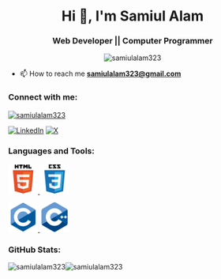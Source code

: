 <h1 align="center">Hi 👋, I'm Samiul Alam</h1>
<h3 align="center">Web Developer || Computer Programmer</h3>

<p align="center"> <img src="https://komarev.com/ghpvc/?username=samiulalam323&label=Profile%20views&color=0e75b6&style=flat" alt="samiulalam323" /> </p>

- 📫 How to reach me **samiulalam323@gmail.com**

<h3 align="left">Connect with me:</h3>
<p align="left">

<a href="https://twitter.com/samiulalam323" target="blank"><img align="center" src="https://img.shields.io/badge/LinkedIn-%230077B5.svg?logo=linkedin&logoColor=white" alt="samiulalam323" height="30" width="40" /></a>
  
[![LinkedIn](https://img.shields.io/badge/LinkedIn-%230077B5.svg?logo=linkedin&logoColor=white)](https://linkedin.com/in/samiulalam323) [![X](https://img.shields.io/badge/X-black.svg?logo=X&logoColor=white)](https://x.com/samiulalam323)
  
</p>

<h3 align="left">Languages and Tools:</h3>
<p>

<a href="https://www.w3.org/html/" target="_blank" rel="noreferrer"> <img src="https://raw.githubusercontent.com/devicons/devicon/master/icons/html5/html5-original-wordmark.svg" alt="html5" width="60" height="60"/> </a>    <a href="https://www.w3schools.com/css/" target="_blank" rel="noreferrer"> <img src="https://raw.githubusercontent.com/devicons/devicon/master/icons/css3/css3-original-wordmark.svg" alt="css3" width="60" height="60"/> </a> 

<a href="https://www.cprogramming.com/" target="_blank" rel="noreferrer"> <img src="https://raw.githubusercontent.com/devicons/devicon/master/icons/c/c-original.svg" alt="c" width="60" height="60"/> </a>     <a href="https://www.w3schools.com/cpp/" target="_blank" rel="noreferrer"> <img src="https://raw.githubusercontent.com/devicons/devicon/master/icons/cplusplus/cplusplus-original.svg" alt="cplusplus" width="60" height="60"/> </a> 
</p>

<h3 align="left">GitHub Stats:</h3>
<p><img align="left" src="https://github-readme-stats.vercel.app/api/top-langs?username=samiulalam323&show_icons=true&locale=en&layout=compact" alt="samiulalam323" /></p>

<p>&nbsp;<img align="left" src="https://github-readme-stats.vercel.app/api?username=samiulalam323&show_icons=true&locale=en" alt="samiulalam323" /></p>
